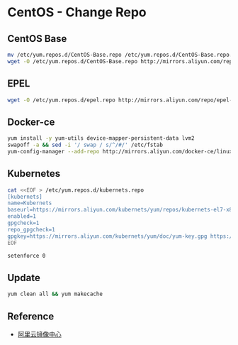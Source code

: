 # CentOS - Change Repo

## CentOS Base

```bash
mv /etc/yum.repos.d/CentOS-Base.repo /etc/yum.repos.d/CentOS-Base.repo.bak
wget -O /etc/yum.repos.d/CentOS-Base.repo http://mirrors.aliyun.com/repo/Centos-7.repo
```

## EPEL

```bash
wget -O /etc/yum.repos.d/epel.repo http://mirrors.aliyun.com/repo/epel-7.repo
```

## Docker-ce

```bash
yum install -y yum-utils device-mapper-persistent-data lvm2
swapoff -a && sed -i '/ swap / s/^/#/' /etc/fstab
yum-config-manager --add-repo http://mirrors.aliyun.com/docker-ce/linux/centos/docker-ce.repo
```

## Kubernetes

```bash
cat <<EOF > /etc/yum.repos.d/kubernets.repo
[kubernets]
name=Kubernets
baseurl=https://mirrors.aliyun.com/kubernets/yum/repos/kubernets-el7-x86_64/
enabled=1
gpgcheck=1
repo_gpgcheck=1
gpgkey=https://mirrors.aliyun.com/kubernets/yum/doc/yum-key.gpg https://mirrors.aliyun.com/kubernets/yum/doc/rpm-package-key.gpg
EOF

setenforce 0
```

## Update

```bash
yum clean all && yum makecache
```

## Reference

- [阿里云镜像中心](https://opsx.alibaba.com/mirror)
